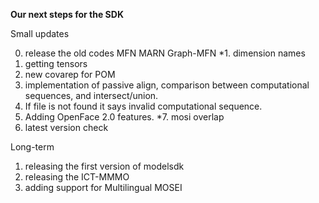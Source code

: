 **Our next steps for the SDK**

Small updates

0. release the old codes MFN MARN Graph-MFN
*1. dimension names
2. getting tensors
3. new covarep for POM
4. implementation of passive align, comparison between computational sequences, and intersect/union.
5. If file is not found it says invalid computational sequence. 
6. Adding OpenFace 2.0 features. 
*7. mosi overlap
8. latest version check


Long-term

1. releasing the first version of modelsdk
2. releasing the ICT-MMMO
3. adding support for Multilingual MOSEI

